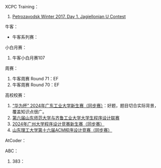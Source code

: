 

XCPC Training：

1. [Petrozavodsk Winter 2017. Day 1. Jagiellonian U Contest](https://qoj.ac/contest/1362?v=1) 





牛客：

- 牛客系列赛：

小白月赛：

1. 牛客小白月赛107

周赛：

1. 牛客周赛 Round 71：EF
2. 牛客周赛 Round 70：EF



高校校赛：
1. [“华为杯” 2024年广东工业大学新生赛（同步赛）](https://ac.nowcoder.com/acm/contest/97666)：好题，题目切合实际背景，覆盖知识点很广。
2. [第六届山东师范大学与齐鲁工业大学大学生程序设计联赛](https://ac.nowcoder.com/acm/contest/97908)
3. [2024年广州大学程序设计竞赛新生赛（同步赛）](https://ac.nowcoder.com/acm/contest/97487)
4. [山东理工大学第十六届ACM程序设计竞赛（同步赛）](https://ac.nowcoder.com/acm/contest/81509) 



AtCoder：

ABC：

1. 383：

